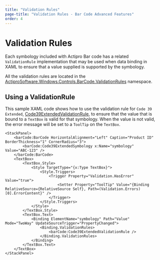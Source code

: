 ```yaml
---
title: "Validation Rules"
page-title: "Validation Rules - Bar Code Advanced Features"
order: 4
---
```

# Validation Rules

Each symbology included with Actipro Bar code has a related `ValidationRule` implementation that may be used when data binding in XAML to ensure that a value supplied is supported by the symbology.

All the validation rules are located in the [ActiproSoftware.Windows.Controls.BarCode.ValidationRules](xref:@ActiproUIRoot.Controls.BarCode.ValidationRules) namespace.

## Using a ValidationRule

This sample XAML code shows how to use the validation rule for `Code 39 Extended`, [Code39ExtendedValidationRule](xref:@ActiproUIRoot.Controls.BarCode.ValidationRules.Code39ExtendedValidationRule), to ensure that the value that is bound to a `TextBox` is valid for that symbology.  When the value is not valid, the error message will be set to a `ToolTip` on the `TextBox`.

```xaml
<StackPanel>
	<barCode:BarCode HorizontalAlignment="Left" Caption="Product ID" BorderThickness="1" CornerRadius="3">
		<barCode:Code39ExtendedSymbology x:Name="symbology" Value="ABC-123" />
	</barCode:BarCode>			
	<TextBox>
		<TextBox.Style>
			<Style TargetType="{x:Type TextBox}">
				<Style.Triggers>
					<Trigger Property="Validation.HasError" Value="true">
						<Setter Property="ToolTip" Value="{Binding RelativeSource={RelativeSource Self}, Path=(Validation.Errors)[0].ErrorContent}" />
					</Trigger>
				</Style.Triggers>
			</Style>
		</TextBox.Style>
		<TextBox.Text>
			<Binding ElementName="symbology" Path="Value" Mode="TwoWay" UpdateSourceTrigger="PropertyChanged">
				<Binding.ValidationRules>
					<barCode:Code39ExtendedValidationRule />
				</Binding.ValidationRules>
			</Binding>
		</TextBox.Text>
	</TextBox>
</StackPanel>
```
